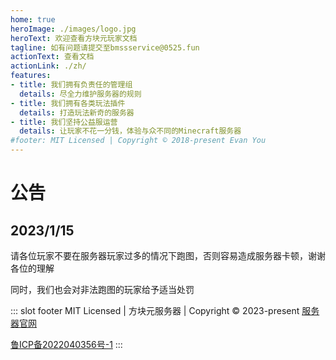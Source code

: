 ```yaml
---
home: true
heroImage: ./images/logo.jpg
heroText: 欢迎查看方块元玩家文档
tagline: 如有问题请提交至bmssservice@0525.fun
actionText: 查看文档
actionLink: ./zh/
features:
- title: 我们拥有负责任的管理组
  details: 尽全力维护服务器的规则
- title: 我们拥有各类玩法插件
  details: 打造玩法新奇的服务器
- title: 我们坚持公益服运营
  details: 让玩家不花一分钱，体验与众不同的Minecraft服务器
#footer: MIT Licensed | Copyright © 2018-present Evan You
---
```


# 公告

## 2023/1/15

请各位玩家不要在服务器玩家过多的情况下跑图，否则容易造成服务器卡顿，谢谢各位的理解

同时，我们也会对非法跑图的玩家给予适当处罚

::: slot footer
MIT Licensed | 方块元服务器 | Copyright © 2023-present [服务器官网](https://ais.bytemetasg.top/)
<!-- <img alt="公安联网备案标识" title="公安联网备案标识" src="./images/policesign.png"></img> -->
<a href="https://beian.miit.gov.cn/">鲁ICP备2022040356号-1</a>
:::
